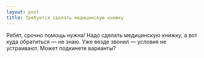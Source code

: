 ```yaml
---
layout: post 
title: Требуется сделать медицинскую книжку 
--- 
```

Ребят, срочно помощь нужна! Надо сделать медицинскую книжку, а вот куда обратиться — не знаю. Уже везде звонил — условия не устраивают. Может подкинете варианты?